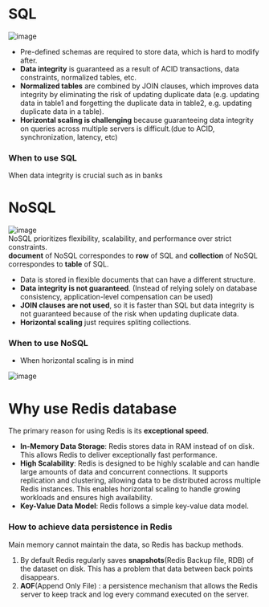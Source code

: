 # SQL
![image](https://user-images.githubusercontent.com/67142421/177896991-3d9ef63a-30d7-4c7a-9695-cc48baa8b120.png)<br>
- Pre-defined schemas are required to store data, which is hard to modify after.
- **Data integrity** is guaranteed as a result of ACID transactions, data constraints, normalized tables, etc.
- **Normalized tables** are combined by JOIN clauses, which improves data integrity by eliminating the risk of updating duplicate data (e.g. updating data in table1 and forgetting the duplicate data in table2, e.g. updating duplicate data in a table).
- **Horizontal scaling is challenging** because guaranteeing data integrity on queries across multiple servers is difficult.(due to ACID, synchronization, latency, etc)
### When to use SQL
When data integrity is crucial such as in banks

# NoSQL
![image](https://user-images.githubusercontent.com/67142421/177898003-73e84048-afd7-4979-91f3-798c07ab27fa.png)<br>
NoSQL prioritizes flexibility, scalability, and performance over strict constraints.<br>
**document** of NoSQL correspondes to **row** of SQL and **collection** of NoSQL correspondes to **table** of SQL.<br>
- Data is stored in flexible documents that can have a different structure.
- **Data integrity is not guaranteed**. (Instead of relying solely on database consistency, application-level compensation can be used)
- **JOIN clauses are not used**, so it is faster than SQL but data integrity is not guaranteed because of the risk when updating duplicate data.
- **Horizontal scaling** just requires spliting collections.
### When to use NoSQL
- When horizontal scaling is in mind

![image](https://github.com/vacu9708/Fundamental-knowledge/assets/67142421/f20345ca-ba70-4e49-915d-ef4ae77c978b)
# Why use Redis database
The primary reason for using Redis is its **exceptional speed**.<br>
- **In-Memory Data Storage**: Redis stores data in RAM instead of on disk. This allows Redis to deliver exceptionally fast performance.
- **High Scalability**: Redis is designed to be highly scalable and can handle large amounts of data and concurrent connections. It supports replication and clustering, allowing data to be distributed across multiple Redis instances. This enables horizontal scaling to handle growing workloads and ensures high availability.
- **Key-Value Data Model**: Redis follows a simple key-value data model.

### How to achieve data persistence in Redis
Main memory cannot maintain the data, so Redis has backup methods.<br>
1. By default Redis regularly saves **snapshots**(Redis Backup file, RDB) of the dataset on disk. This has a problem that data between back points disappears.
2. **AOF**(Append Only File) : a persistence mechanism that allows the Redis server to keep track and log every command executed on the server.
